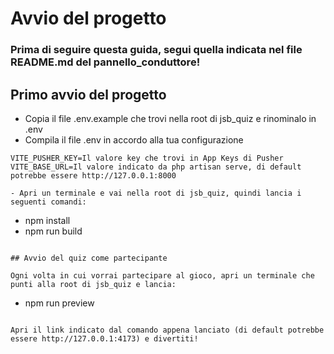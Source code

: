 # Avvio del progetto 

### Prima di seguire questa guida, segui quella indicata nel file README.md del pannello_conduttore!

## Primo avvio del progetto

- Copia il file .env.example che trovi nella root di jsb_quiz e rinominalo in .env
- Compila il file .env in accordo alla tua configurazione

```
VITE_PUSHER_KEY=Il valore key che trovi in App Keys di Pusher
VITE_BASE_URL=Il valore indicato da php artisan serve, di default potrebbe essere http://127.0.0.1:8000

- Apri un terminale e vai nella root di jsb_quiz, quindi lancia i seguenti comandi:

```
- npm install
- npm run build
```

## Avvio del quiz come partecipante

Ogni volta in cui vorrai partecipare al gioco, apri un terminale che punti alla root di jsb_quiz e lancia:

```
- npm run preview
```

Apri il link indicato dal comando appena lanciato (di default potrebbe essere http://127.0.0.1:4173) e divertiti!